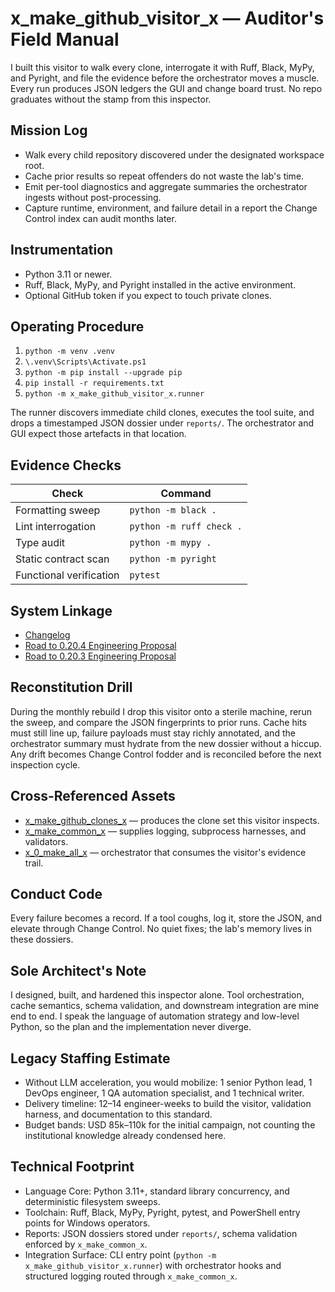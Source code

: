 # x_make_github_visitor_x — Auditor's Field Manual

I built this visitor to walk every clone, interrogate it with Ruff, Black, MyPy, and Pyright, and file the evidence before the orchestrator moves a muscle. Every run produces JSON ledgers the GUI and change board trust. No repo graduates without the stamp from this inspector.

## Mission Log
- Walk every child repository discovered under the designated workspace root.
- Cache prior results so repeat offenders do not waste the lab's time.
- Emit per-tool diagnostics and aggregate summaries the orchestrator ingests without post-processing.
- Capture runtime, environment, and failure detail in a report the Change Control index can audit months later.

## Instrumentation
- Python 3.11 or newer.
- Ruff, Black, MyPy, and Pyright installed in the active environment.
- Optional GitHub token if you expect to touch private clones.

## Operating Procedure
1. `python -m venv .venv`
2. `\.venv\Scripts\Activate.ps1`
3. `python -m pip install --upgrade pip`
4. `pip install -r requirements.txt`
5. `python -m x_make_github_visitor_x.runner`

The runner discovers immediate child clones, executes the tool suite, and drops a timestamped JSON dossier under `reports/`. The orchestrator and GUI expect those artefacts in that location.

## Evidence Checks
| Check | Command |
| --- | --- |
| Formatting sweep | `python -m black .` |
| Lint interrogation | `python -m ruff check .` |
| Type audit | `python -m mypy .` |
| Static contract scan | `python -m pyright` |
| Functional verification | `pytest` |

## System Linkage
- [Changelog](./CHANGELOG.md)
- [Road to 0.20.4 Engineering Proposal](../x_0_make_all_x/Change%20Control/0.20.4/Road%20to%200.20.4%20Engineering%20Proposal.md)
- [Road to 0.20.3 Engineering Proposal](../x_0_make_all_x/Change%20Control/0.20.3/Road%20to%200.20.3%20Engineering%20Proposal.md)

## Reconstitution Drill
During the monthly rebuild I drop this visitor onto a sterile machine, rerun the sweep, and compare the JSON fingerprints to prior runs. Cache hits must still line up, failure payloads must stay richly annotated, and the orchestrator summary must hydrate from the new dossier without a hiccup. Any drift becomes Change Control fodder and is reconciled before the next inspection cycle.

## Cross-Referenced Assets
- [x_make_github_clones_x](../x_make_github_clones_x/README.md) — produces the clone set this visitor inspects.
- [x_make_common_x](../x_make_common_x/README.md) — supplies logging, subprocess harnesses, and validators.
- [x_0_make_all_x](../x_0_make_all_x/README.md) — orchestrator that consumes the visitor's evidence trail.

## Conduct Code
Every failure becomes a record. If a tool coughs, log it, store the JSON, and elevate through Change Control. No quiet fixes; the lab's memory lives in these dossiers.

## Sole Architect's Note
I designed, built, and hardened this inspector alone. Tool orchestration, cache semantics, schema validation, and downstream integration are mine end to end. I speak the language of automation strategy and low-level Python, so the plan and the implementation never diverge.

## Legacy Staffing Estimate
- Without LLM acceleration, you would mobilize: 1 senior Python lead, 1 DevOps engineer, 1 QA automation specialist, and 1 technical writer.
- Delivery timeline: 12–14 engineer-weeks to build the visitor, validation harness, and documentation to this standard.
- Budget bands: USD 85k–110k for the initial campaign, not counting the institutional knowledge already condensed here.

## Technical Footprint
- Language Core: Python 3.11+, standard library concurrency, and deterministic filesystem sweeps.
- Toolchain: Ruff, Black, MyPy, Pyright, pytest, and PowerShell entry points for Windows operators.
- Reports: JSON dossiers stored under `reports/`, schema validation enforced by `x_make_common_x`.
- Integration Surface: CLI entry point (`python -m x_make_github_visitor_x.runner`) with orchestrator hooks and structured logging routed through `x_make_common_x`.
